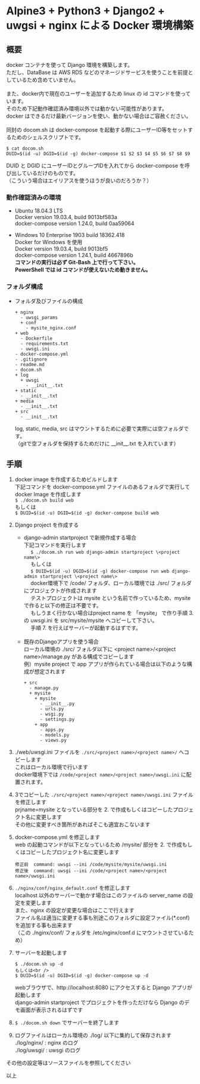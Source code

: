 # Alpine3 + Python3 + Django2 + uwgsi + nginx による Docker 環境構築

## 概要

docker コンテナを使って Django 環境を構築します。<br />
ただし、DataBase は AWS RDS などのマネージドサービスを使うことを前提としているため含めていません。<br />
<br />
また、docker内で現在のユーザーを追加するため linux の id コマンドを使っています。<br />
そのため下記動作確認済み環境以外では動かない可能性があります。<br />
docker はできるだけ最新バージョンを使い、動かない場合はご容赦ください。<br />
<br />
同封の docom.sh は docker-compose を起動する際にユーザーID等をセットするためのシェルスクリプトです。<br />
```
$ cat docom.sh
DUID=$(id -u) DGID=$(id -g) docker-compose $1 $2 $3 $4 $5 $6 $7 $8 $9 
```
DUID と DGID にユーザーIDとグループIDを入れてから docker-compose を呼び出しているだけのものです。<br />
（こういう場合はエイリアスを使うほうが良いのだろうか？）<br />

### 動作確認済みの環境<br/>

- Ubuntu 18.04.3 LTS<br />
  Docker version 19.03.4, build 9013bf583a<br />
  docker-compose version 1.24.0, build 0aa59064<br />

- Windows 10 Enterprise 1903 build 18362.418<br />
  Docker for Windows を使用<br />
  Docker version 19.03.4, build 9013bf5<br />
  docker-compose version 1.24.1, build 4667896b<br />
  **コマンドの実行は必ず Git-Bash 上で行って下さい。**<br />
  **PowerShell では id コマンドが使えないため動きません。**<br />

### フォルダ構成<br/>
- フォルダ及びファイルの構成
  ```
  + nginx
    - uwsgi_params
    + conf
      - mysite_nginx.conf
  + web
    - Dockerfile
    - requirements.txt
    - uwsgi.ini
  - docker-compose.yml
  - .gitignore
  - readme.md
  - docom.sh
  + log
    + uwsgi
      - __init__.txt
  + static
    - __init__.txt
  + media
    - __init__.txt
  + src
    - __init__.txt
  ```
  log, static, media, src はマウントするために必要で実際には空フォルダです。<br />
  （gitで空フォルダを保持するためだけに \_\_init\_\_.txt を入れています）

## 手順

1. docker image を作成するためビルドします  
  下記コマンドを docker-compose.yml ファイルのあるフォルダで実行して docker Image を作成します  
  `$ ./docom.sh build web` <br />
  もしくは<br />
  `$ DUID=$(id -u) DGID=$(id -g) docker-compose build web` <br />

2. Django project を作成する<br />
    - django-admin startproject で新規作成する場合<br />
      下記コマンドを実行します<br />
      &emsp; `$ ./docom.sh run web django-admin startproject \<project name\>` <br />
      &emsp; もしくは<br />
      &emsp; `$ DUID=$(id -u) DGID=$(id -g) docker-compose run web django-admin startproject \<project name\>` <br />
      &emsp; docker環境下で /code/ フォルダ、ローカル環境では ./src/ フォルダにプロジェクトが作成されます<br />
      &emsp; テストプロジェクトは mysite という名前で作っているため、mysite で作ると以下の修正は不要です。<br />
      &emsp; もしうまく行かない場合はproject name を 「mysite」 で作り手順 3. の uwsgi.ini を src/mysite/mysite へコピーして下さい。<br />
      &emsp; 手順 7. を行えばサーバーが起動するはずです。<br />
      <br />
    - 既存のDjangoアプリを使う場合  
      ローカル環境の ./src/ フォルダ以下に \<project name\>/\<project name\>/manage.py がある構成でコピーします  
      例）mysite project で app アプリが作られている場合は以下のような構成が想定されます
      ```
      + src
        - manage.py
        + mysite
          + mysite
            - __init__.py
            - urls.py
            - wsgi.py
            - settings.py
          + app
            - apps.py
            - models.py
            - views.py
      ```
3. ./web/uwsgi.ini ファイルを `./src/<project name>/<project name>/` へコピーします  
  これはローカル環境で行います<br />
  docker環境下では `/code/<project name>/<project name>/uwsgi.ini` に配置されます。

4. 3でコピーした `./src/<project name>/<project name>/uwsgi.ini` ファイルを修正します  
  prjname=mysite となっている部分を 2. で作成もしくはコピーしたプロジェクト名に変更します  
  その他に変更すべき箇所があればそこも適宜おこないます  

5. docker-compose.yml を修正します  
  web の起動コマンドが以下となっているため /mysite/ 部分を 2. で作成もしくはコピーしたプロジェクト名に変更します<br />
    ```
    修正前  command: uwsgi --ini /code/mysite/mysite/uwsgi.ini
    修正後  command: uwsgi --ini /code/<project name>/<project name>/uwsgi.ini
    ```
6. `./nginx/conf/nginx_default.conf` を修正します  
  localhost 以外のサーバーで動かす場合はこのファイルの server_name の設定を変更します<br />
  また、nginx の設定が変更な場合はここで行えます<br />
  ファイル名は適当に変更する事も別途このフォルダに設定ファイル(*.conf)を追加する事も出来ます<br />
  （この ./nginx/conf/ フォルダを /etc/nginx/conf.d にマウントさせているため）

7. サーバーを起動します  
    ```
    $ ./docom.sh up -d
    もしくは<br />
    $ DUID=$(id -u) DGID=$(id -g) docker-compose up -d
    ```
    webブラウザで、http://localhost:8080 にアクセスすると Django アプリが起動します<br />
    django-admin startproject でプロジェクトを作っただけなら Django のデモ画面が表示されるはずです  

8. `$ ./docom.sh down` でサーバーを終了します  

9. ログファイルはローカル環境の ./log/ 以下に集約して保存されます  
  ./log/nginx/ : nginx のログ<br />
  ./log/uwsgi/ : uwsgi のログ<br />

その他の設定等はソースファイルを参照してください<br /> 
  
以上
